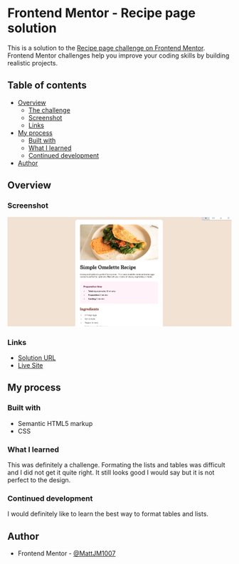 # Frontend Mentor - Recipe page solution

This is a solution to the [Recipe page challenge on Frontend Mentor](https://www.frontendmentor.io/challenges/recipe-page-KiTsR8QQKm). Frontend Mentor challenges help you improve your coding skills by building realistic projects. 

## Table of contents

- [Overview](#overview)
  - [The challenge](#the-challenge)
  - [Screenshot](#screenshot)
  - [Links](#links)
- [My process](#my-process)
  - [Built with](#built-with)
  - [What I learned](#what-i-learned)
  - [Continued development](#continued-development)
- [Author](#author)


## Overview

### Screenshot

![](./screenshot.png)

### Links

- [Solution URL](https://github.com/MattJM1007/Recipe-Page-Challenge)
- [Live Site](https://your-live-site-url.com)

## My process

### Built with

- Semantic HTML5 markup
- CSS 


### What I learned

This was definitely a challenge. Formating the lists and tables was difficult and I did not get it quite right. It still looks good I would say but it is not perfect to the design.

### Continued development

I would definitely like to learn the best way to format tables and lists.


## Author

- Frontend Mentor - [@MattJM1007](https://www.frontendmentor.io/profile/MattJM1007)

